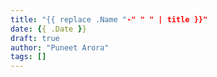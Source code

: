 ```yaml
---
title: "{{ replace .Name "-" " " | title }}"
date: {{ .Date }}
draft: true
author: "Puneet Arora"
tags: []
---
```


